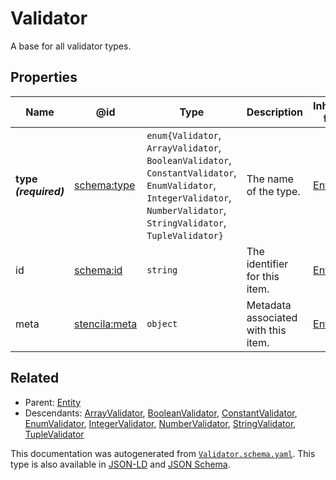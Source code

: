 # Validator

A base for all validator types.

## Properties

| Name                  | @id                                                   | Type                                                                                                                                                                            | Description                         | Inherited from     |
| --------------------- | ----------------------------------------------------- | ------------------------------------------------------------------------------------------------------------------------------------------------------------------------------- | ----------------------------------- | ------------------ |
| **type _(required)_** | [schema:type](https://schema.org/type)                | `enum{`​`Validator`, `ArrayValidator`, `BooleanValidator`, `ConstantValidator`, `EnumValidator`, `IntegerValidator`, `NumberValidator`, `StringValidator`, `TupleValidator`​`}` | The name of the type.               | [Entity](./Entity) |
| id                    | [schema:id](https://schema.org/id)                    | `string`                                                                                                                                                                        | The identifier for this item.       | [Entity](./Entity) |
| meta                  | [stencila:meta](https://schema.stenci.la/meta.jsonld) | `object`                                                                                                                                                                        | Metadata associated with this item. | [Entity](./Entity) |

## Related

-   Parent: [Entity](./Entity)
-   Descendants: [ArrayValidator](./ArrayValidator), [BooleanValidator](./BooleanValidator), [ConstantValidator](./ConstantValidator), [EnumValidator](./EnumValidator), [IntegerValidator](./IntegerValidator), [NumberValidator](./NumberValidator), [StringValidator](./StringValidator), [TupleValidator](./TupleValidator)

 This documentation was autogenerated from [`Validator.schema.yaml`](https://github.com/stencila/schema/blob/master/schema/Validator.schema.yaml). This type is also available in [JSON-LD](https://schema.stenci.la/Validator.jsonld) and [JSON Schema](https://schema.stenci.la/Validator.schema.json).
